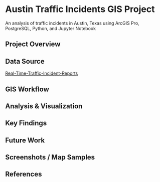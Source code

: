 # Austin Traffic Incidents GIS Project

An analysis of traffic incidents in Austin, Texas using ArcGIS Pro, PostgreSQL, Python, and Jupyter Notebook

## Project Overview

## Data Source

[Real-Time-Traffic-Incident-Reports](https://data.austintexas.gov/Transportation-and-Mobility/Real-Time-Traffic-Incident-Reports/dx9v-zd7x/about_data)

## GIS Workflow

## Analysis & Visualization

## Key Findings

## Future Work

## Screenshots / Map Samples

## References

